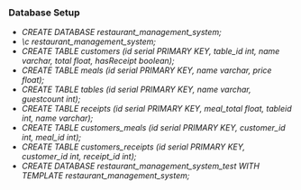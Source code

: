 ### Database Setup

* _CREATE DATABASE restaurant_management_system;_
* _\c restaurant_management_system;_
* _CREATE TABLE customers (id serial PRIMARY KEY, table_id int, name varchar, total float, hasReceipt boolean);_
* _CREATE TABLE meals (id serial PRIMARY KEY, name varchar, price float);_
* _CREATE TABLE tables (id serial PRIMARY KEY, name varchar, guestcount int);_
* _CREATE TABLE receipts (id serial PRIMARY KEY, meal_total float, tableid int, name varchar);_
* _CREATE TABLE customers_meals (id serial PRIMARY KEY, customer_id int, meal_id int);_
* _CREATE TABLE customers_receipts (id serial PRIMARY KEY, customer_id int, receipt_id int);_
* _CREATE DATABASE restaurant_management_system_test WITH TEMPLATE restaurant_management_system;_
